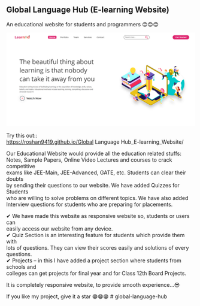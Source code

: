 ## Global Language Hub (E-learning Website)

An educational website for students and programmers 😊😊😊

![](pcView.png)

Try this out::  
https://roshan9419.github.io/Global Language Hub_E-learning_Website/

Our Educational Website would provide all the education related stuffs:  
Notes, Sample Papers, Online Video Lectures and courses to crack competitive  
exams like JEE-Main, JEE-Advanced, GATE, etc. Students can clear their doubts  
by sending their questions to our website. We have added Quizzes for Students  
who are willing to solve problems on different topics. We have also added  
Interview questions for students who are preparing for placements.

✔ We have made this website as responsive website so, students or users can  
 easily access our website from any device.  
✔ Quiz Section is an interesting feature for students which provide them with  
 lots of questions. They can view their scores easily and solutions of every questions.  
✔ Projects – in this I have added a project section where students from schools and  
 colleges can get projects for final year and for Class 12th Board Projects.

It is completely responsive website, to provide smooth experience...😎

If you like my project, give it a star 😁😁😁
#   g l o b a l - l a n g u a g e - h u b 
 
 
